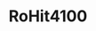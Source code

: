 ---
title: RoHit4100
github: https://github.com/RoHit4100
mode: dark
transition: 1s
score: 64.9
archetype:
- Animation
- Little Bit of Everything
---